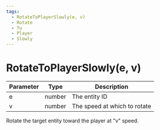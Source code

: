 ```yaml
---
tags:
  - RotateToPlayerSlowly(e, v)
  - Rotate
  - To
  - Player
  - Slowly
---
```


# RotateToPlayerSlowly(e, v)

| Parameter | Type   | Description                  |
| --------- | ------ | ---------------------------- |
| e         | number | The entity ID                |
| v         | number | The speed at which to rotate |

Rotate the target entity toward the player at "v" speed.
